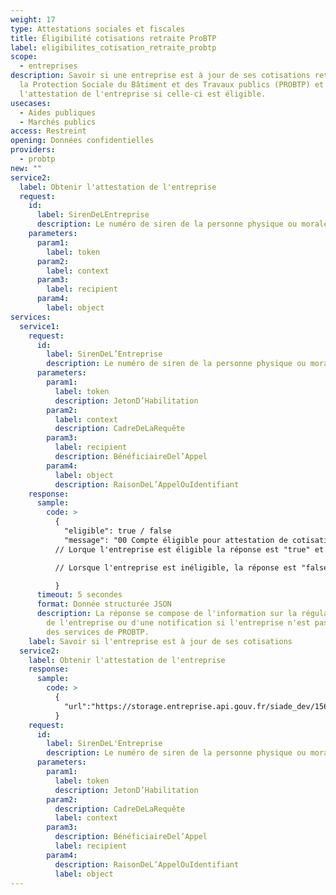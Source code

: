 ```yaml
---
weight: 17
type: Attestations sociales et fiscales
title: Éligibilité cotisations retraite ProBTP
label: eligibilites_cotisation_retraite_probtp
scope:
  - entreprises
description: Savoir si une entreprise est à jour de ses cotisations retraite à
  la Protection Sociale du Bâtiment et des Travaux publics (PROBTP) et obtenir
  l'attestation de l'entreprise si celle-ci est éligible.
usecases:
  - Aides publiques
  - Marchés publics
access: Restreint
opening: Données confidentielles
providers:
  - probtp
new: ""
service2:
  label: Obtenir l'attestation de l'entreprise
  request:
    id:
      label: SirenDeLEntreprise
      description: Le numéro de siren de la personne physique ou morale recherchée
    parameters:
      param1:
        label: token
      param2:
        label: context
      param3:
        label: recipient
      param4:
        label: object
services:
  service1:
    request:
      id:
        label: SirenDeL’Entreprise
        description: Le numéro de siren de la personne physique ou morale recherchée
      parameters:
        param1:
          label: token
          description: JetonD’Habilitation
        param2:
          label: context
          description: CadreDeLaRequête
        param3:
          label: recipient
          description: BénéficiaireDel’Appel
        param4:
          label: object
          description: RaisonDeL’AppelOuIdentifiant
    response:
      sample:
        code: >
          {
            "eligible": true / false 
            "message": "00 Compte éligible pour attestation de cotisation" /"01 Compte non éligible pour attestation de cotisation"
          // Lorque l'entreprise est éligible la réponse est "true" et le message affiché est le "00", 

          // Lorsque l'entreprise est inéligible, la réponse est "false" et le message affiché est le "01".

          }
      timeout: 5 secondes
      format: Donnée structurée JSON
      description: La réponse se compose de l'information sur la régularité (oui/non)
        de l'entreprise ou d'une notification si l'entreprise n'est pas connue
        des services de PROBTP.
    label: Savoir si l'entreprise est à jour de ses cotisations
  service2:
    label: Obtenir l'attestation de l'entreprise
    response:
      sample:
        code: >
          {
            "url":"https://storage.entreprise.api.gouv.fr/siade_dev/1569139162-b99824d9c764aae19a862a0af-attestation_cotisation_retraite_probtp.pdf"
          }
    request:
      id:
        label: SirenDeL'Entreprise
        description: Le numéro de siren de la personne physique ou morale recherchée
      parameters:
        param1:
          label: token
          description: JetonD’Habilitation
        param2:
          description: CadreDeLaRequête
          label: context
        param3:
          description: BénéficiaireDel’Appel
          label: recipient
        param4:
          description: RaisonDeL’AppelOuIdentifiant
          label: object
---
```

